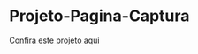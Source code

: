 # Projeto-Pagina-Captura

[Confira este projeto aqui](http://vagnersilvas.github.io/Projeto-Pagina-Captura)
